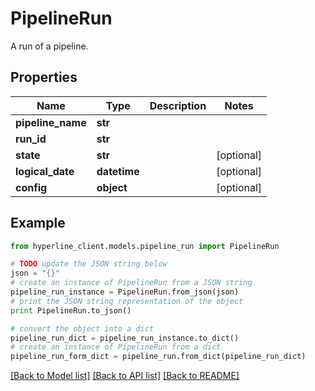 # PipelineRun

A run of a pipeline.

## Properties
Name | Type | Description | Notes
------------ | ------------- | ------------- | -------------
**pipeline_name** | **str** |  | 
**run_id** | **str** |  | 
**state** | **str** |  | [optional] 
**logical_date** | **datetime** |  | [optional] 
**config** | **object** |  | [optional] 

## Example

```python
from hyperline_client.models.pipeline_run import PipelineRun

# TODO update the JSON string below
json = "{}"
# create an instance of PipelineRun from a JSON string
pipeline_run_instance = PipelineRun.from_json(json)
# print the JSON string representation of the object
print PipelineRun.to_json()

# convert the object into a dict
pipeline_run_dict = pipeline_run_instance.to_dict()
# create an instance of PipelineRun from a dict
pipeline_run_form_dict = pipeline_run.from_dict(pipeline_run_dict)
```
[[Back to Model list]](../README.md#documentation-for-models) [[Back to API list]](../README.md#documentation-for-api-endpoints) [[Back to README]](../README.md)


